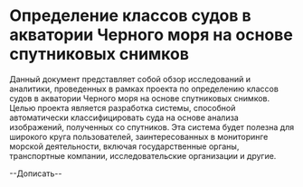 # Определение классов судов в акватории Черного моря на основе спутниковых снимков

Данный документ представляет собой обзор исследований и аналитики, проведенных в рамках проекта по определению классов судов в акватории Черного моря на основе спутниковых снимков. Целью проекта является разработка системы, способной автоматически классифицировать суда на основе анализа изображений, полученных со спутников. Эта система будет полезна для широкого круга пользователей, заинтересованных в мониторинге морской деятельности, включая государственные органы, транспортные компании, исследовательские организации и другие.

--Дописать--